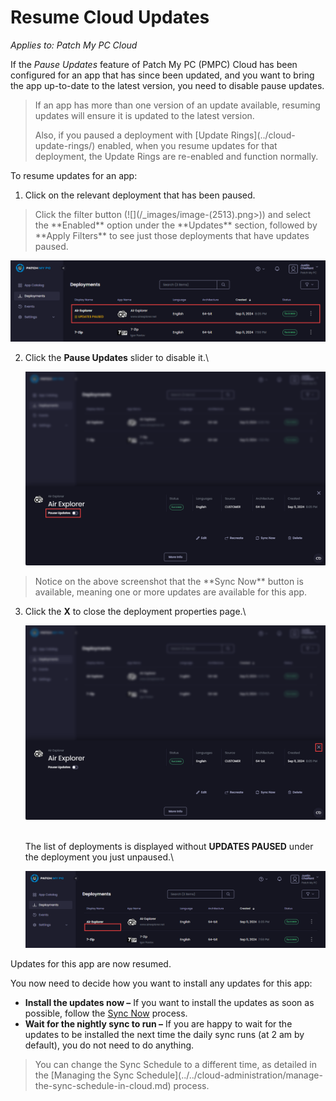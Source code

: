 # Resume Cloud Updates

_Applies to: Patch My PC Cloud_

If the _Pause Updates_ feature of Patch My PC (PMPC) Cloud has been configured for an app that has since been updated, and you want to bring the app up-to-date to the latest version, you need to disable pause updates.

<blockquote class="wp-block-quote is-note">
<p>If an app has more than one version of an update available, resuming updates will ensure it is updated to the latest version.</p>
<p>Also, if you paused a deployment with [Update Rings](../cloud-update-rings/) enabled, when you resume updates for that deployment, the Update Rings are re-enabled and function normally.</p>
</blockquote>

To resume updates for an app:

1. Click on the relevant deployment that has been paused.

<blockquote class="wp-block-quote is-tip">
<p>Click the filter button (![](/_images/image-(2513).png>)) and select the **Enabled** option under the **Updates** section, followed by **Apply Filters** to see just those deployments that have updates paused.&#x20;</p>
</blockquote>

![Clicking on the relevant successful deployment which has been paused for updates](/_images/image-(2000).png "Clicking on the relevant successful deployment which has been paused for updates")

2.  Click the **Pause Updates** slider to disable it.\


    ![Clicking the "Pause Updates" slider](/_images/image-(2001).png "Clicking the “Pause Updates” slider")

<blockquote class="wp-block-quote is-note">
<p>Notice on the above screenshot that the **Sync Now** button is available, meaning one or more updates are available for this app.</p>
</blockquote>

3.  Click the **X** to close the deployment properties page.\


    ![Clicking "X" to close the deployment properties page](/_images/image-(2002).png "Clicking “X” to close the deployment properties page")

    \
    The list of deployments is displayed without **UPDATES PAUSED** under the deployment you just unpaused.\


    !["UPDATES PAUSED" no longer under the deployment name.](/_images/image-(2003).png "&#x22;UPDATES PAUSED&#x22; no longer under the deployment name.")

Updates for this app are now resumed.

You now need to decide how you want to install any updates for this app:

* **Install the updates now –** If you want to install the updates as soon as possible, follow the [Sync Now](sync-now-cloud-feature.md) process.
* **Wait for the nightly sync to run –** If you are happy to wait for the updates to be installed the next time the daily sync runs (at 2 am by default), you do not need to do anything.

<blockquote class="wp-block-quote is-note">
<p>You can change the Sync Schedule to a different time, as detailed in the [Managing the Sync Schedule](../../cloud-administration/manage-the-sync-schedule-in-cloud.md) process.</p>
</blockquote>